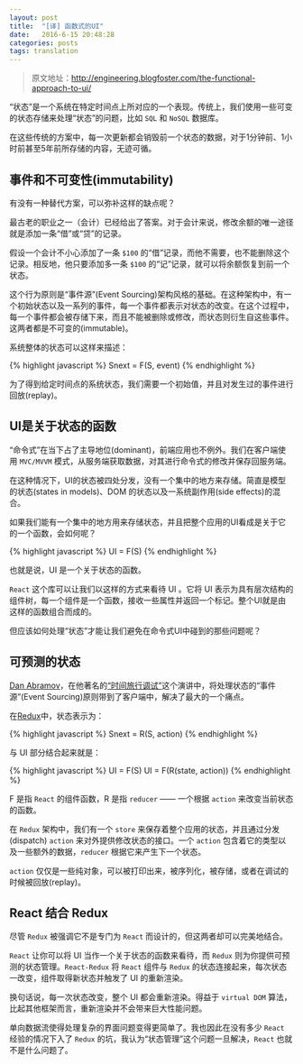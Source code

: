 ```yaml
---
layout: post
title:  "[译] 函数式的UI"
date:   2016-6-15 20:48:28
categories: posts
tags: translation
---
```


> 原文地址：http://engineering.blogfoster.com/the-functional-approach-to-ui/

“状态”是一个系统在特定时间点上所对应的一个表现。传统上，我们使用一些可变的状态存储来处理“状态”的问题，比如 `SQL` 和 `NoSQL` 数据库。

<!-- more -->

在这些传统的方案中，每一次更新都会销毁前一个状态的数据，对于1分钟前、1小时前甚至5年前所存储的内容，无迹可循。

## 事件和不可变性(immutability)

有没有一种替代方案，可以弥补这样的缺点呢？

最古老的职业之一（会计）已经给出了答案。对于会计来说，修改余额的唯一途径就是添加一条“借”或“贷”的记录。

假设一个会计不小心添加了一条 `$100` 的“借”记录，而他不需要，也不能删除这个记录。相反地，他只要添加多一条 `$100` 的“记”记录，就可以将余额恢复到前一个状态。

这个行为原则是“事件源”(Event Sourcing)架构风格的基础。在这种架构中，有一个初始状态以及一系列的事件，每一个事件都表示对状态的改变。在这个过程中，每一个事件都会被存储下来，而且不能被删除或修改，而状态则衍生自这些事件。这两者都是不可变的(immutable)。

系统整体的状态可以这样来描述：

{% highlight javascript %}
Snext = F(S, event)
{% endhighlight %}

为了得到给定时间点的系统状态，我们需要一个初始值，并且对发生过的事件进行回放(replay)。

## UI是关于状态的函数

“命令式”在当下占了主导地位(dominant)，前端应用也不例外。我们在客户端使用 `MVC/MVVM` 模式，从服务端获取数据，对其进行命令式的修改并保存回服务端。

在这种情况下，UI的状态被四处分发，没有一个集中的地方来存储。简直是模型的状态(states in models)、DOM 的状态以及一系统副作用(side effects)的混合。

如果我们能有一个集中的地方用来存储状态，并且把整个应用的UI看成是关于它的一个函数，会如何呢？

{% highlight javascript %}
UI = F(S)
{% endhighlight %}

也就是说，UI 是一个关于状态的函数。

`React` 这个库可以让我们以这样的方式来看待 UI 。它将 UI 表示为具有层次结构的组件树，每一个组件是一个函数，接收一些属性并返回一个标记。整个UI就是由这样的函数组合而成的。

但应该如何处理“状态”才能让我们避免在命令式UI中碰到的那些问题呢？

## 可预测的状态

[Dan Abramov][dan]，在他著名的[“时间旅行调试”][time]这个演讲中，将处理状态的“事件源”(Event Sourcing)原则带到了客户端中，解决了最大的一个痛点。

在[Redux][redux]中，状态表示为：

{% highlight javascript %}
Snext = R(S, action)
{% endhighlight %}

与 UI 部分结合起来就是：

{% highlight javascript %}
UI = F(S)
UI = F(R(state, action))
{% endhighlight %}

F 是指 `React` 的组件函数，R 是指 `reducer` —— 一个根据 `action` 来改变当前状态的函数。

在 `Redux` 架构中，我们有一个 `store` 来保存着整个应用的状态，并且通过分发(dispatch) `action` 来对外提供修改状态的接口。一个 `action` 包含着它的类型以及一些额外的数据，`reducer` 根据它来产生下一个状态。

`action` 仅仅是一些纯对象，可以被打印出来，被序列化，被存储，或者在调试的时候被回放(replay)。

## React 结合 Redux

尽管 `Redux` 被强调它不是专门为 `React` 而设计的，但这两者却可以完美地结合。

`React` 让你可以将 UI 当作一个关于状态的函数来看待，而 `Redux` 则为你提供可预测的状态管理。`React-Redux` 将 `React` 组件与 `Redux` 的状态连接起来，每次状态一改变，组件取得新状态并触发了 UI 的重新渲染。

换句话说，每一次状态改变，整个 UI 都会重新渲染。得益于 `virtual DOM` 算法，比起其他框架而言，重新渲染并不会带来巨大性能问题。

单向数据流使得处理复杂的界面问题变得更简单了。我也因此在没有多少 `React` 经验的情况下入了 `Redux` 的坑，我认为“状态管理”这个问题一旦解决，`React` 也就不是什么问题了。

[1]: http://engineering.blogfoster.com/the-functional-approach-to-ui/
[dan]: https://github.com/gaearon
[time]: https://www.youtube.com/watch?v=xsSnOQynTHs
[redux]: http://redux.js.org/
